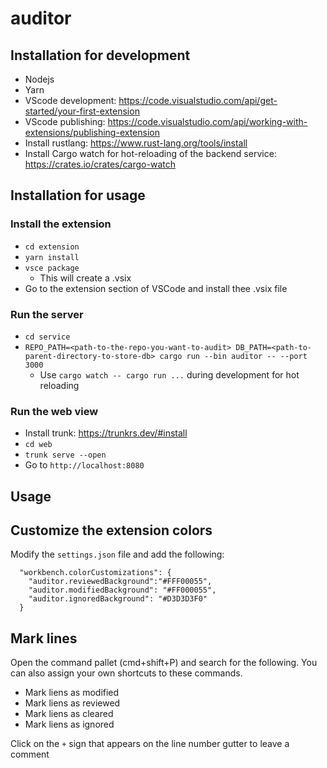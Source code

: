 # auditor


## Installation for development
- Nodejs
- Yarn
- VScode development: https://code.visualstudio.com/api/get-started/your-first-extension
- VScode publishing: https://code.visualstudio.com/api/working-with-extensions/publishing-extension
- Install rustlang: https://www.rust-lang.org/tools/install
- Install Cargo watch for hot-reloading of the backend service: https://crates.io/crates/cargo-watch


## Installation for usage

### Install the extension

- `cd extension`
- `yarn install`
- `vsce package`
  - This will create a .vsix
- Go to the extension section of VSCode and install thee .vsix file


### Run the server

- `cd service`
- `REPO_PATH=<path-to-the-repo-you-want-to-audit> DB_PATH=<path-to-parent-directory-to-store-db> cargo run --bin auditor -- --port 3000`
  - Use `cargo watch -- cargo run ...` during development for hot reloading

### Run the web view

- Install trunk: https://trunkrs.dev/#install
- `cd web`
- `trunk serve --open`
- Go to `http://localhost:8080`


## Usage

## Customize the extension colors

Modify the `settings.json` file and add the following:

```
  "workbench.colorCustomizations": {
    "auditor.reviewedBackground":"#FFF00055",
    "auditor.modifiedBackground": "#FF000055",
    "auditor.ignoredBackground": "#D3D3D3F0"
  }
```

## Mark lines

Open the command pallet (cmd+shift+P) and search for the following. You can also assign your own shortcuts to these commands.
- Mark liens as modified
- Mark liens as reviewed
- Mark liens as cleared
- Mark liens as ignored

Click on the `+` sign that appears on the line number gutter to leave a comment


